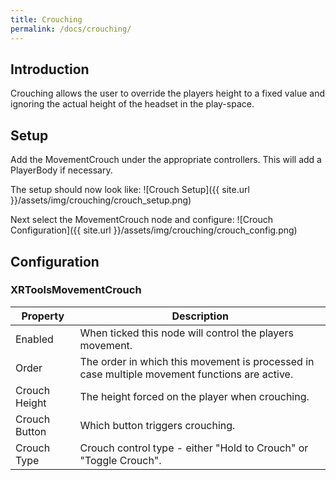 ```yaml
---
title: Crouching
permalink: /docs/crouching/
---
```



## Introduction
Crouching allows the user to override the players height to a fixed value and
ignoring the actual height of the headset in the play-space.

## Setup
Add the MovementCrouch under the appropriate controllers. This will add a 
PlayerBody if necessary.

The setup should now look like:
![Crouch Setup]({{ site.url }}/assets/img/crouching/crouch_setup.png)

Next select the MovementCrouch node and configure:
![Crouch Configuration]({{ site.url }}/assets/img/crouching/crouch_config.png)

## Configuration

### XRToolsMovementCrouch

| Property      | Description                                                     |
| ------------- | --------------------------------------------------------------- |
| Enabled       | When ticked this node will control the players movement.       |
| Order         | The order in which this movement is processed in case multiple movement functions are active.  |
| Crouch Height | The height forced on the player when crouching.  |
| Crouch Button | Which button triggers crouching.  |
| Crouch Type   | Crouch control type - either "Hold to Crouch" or "Toggle Crouch".  |
